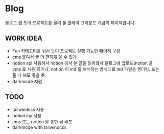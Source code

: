 # Blog

블로그 겸 토이 프로젝트를 올려 둘 플레이 그라운드 개념의 페이지입니다.

## WORK IDEA

- Fun 카테고리를 둬서 토이 프로젝트 실행 가능한 페이지 구성
- cms 붙여서 글 더 편하게 쓸 수 있게
- notion api 사용해서 notion 에서 쓴 글을 읽어와서 블로그에 업로드(notion 을 cms 로 사용)하거나, notion 이 md 를 해석하는 방식대로 md 파일을 렌더링. 또는 둘 다 해도 좋을 듯.
- darkmode 지원

## TODO

- tailwindcss 사용
- notion api 사용
- cms 또는 notion 을 통한 글 배포
- darkmode with tailwindcss
